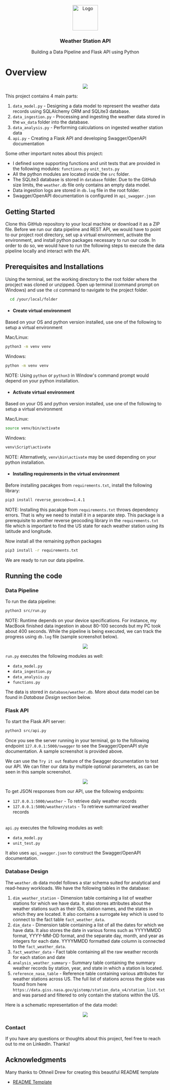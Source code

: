 <!-- PROJECT LOGO -->
<br />
<div align="center">
  <a>
    <img src="images/icon.png" alt="Logo" width="80" height="80">
  </a>

  <h3 align="center">Weather Station API</h3>

  <p align="center">
    Building a Data Pipeline and Flask API using Python
  </p>
</div>

# Overview

<p align="center">
    <img src="images/api_swagger.png">
</p>

This project contains 4 main parts:
1. `data_model.py` - Designing a data model to represent the weather data records using SQLAlchemy ORM and SQLite3 database.
2. `data_ingestion.py` - Processing and ingesting the weather data stored in the `wx_data` folder into the database.
3. `data_analysis.py` - Performing calculations on ingested weather station data
4. `api.py` - Creating a Flask API and developing Swagger/OpenAPI documentation

Some other important notes about this project:
* I defined some supporting functions and unit tests that are provided in the following modules:
`functions.py` `unit_tests.py`
* All the python modules are located inside the `src` folder.
* The SQLite3 database is stored in `database` folder. Due to the GitHub size limits, the `weather.db` file only contains an empty data model.
* Data ingestion logs are stored in `db.log` file in the root folder.
* Swagger/OpenAPI documentation is configured in `api_swagger.json`

## Getting Started

Clone this GitHub repository to your local machine or download it as a ZIP file. Before we run our data pipeline and REST API, we would have to point to our project root directory, set up a virtual environment, activate the environment, and install python packages necessary to run our code. In order to do so, we would have to run the following steps to execute the data pipeline locally and interact with the API.

## Prerequisites and Installations 

Using the terminal, set the working directory to the root folder where the procject was cloned or unzipped. Open up terminal (command prompt on Windows) and use the `cd` command to navigate to the project folder.
```sh
  cd /your/local/folder
```
* #### Create virtual environment

Based on your OS and python version installed, use one of the following to setup a virtual environment
 
Mac/Linux:
```sh
python3 -m venv venv
```
Windows:
```sh
python -m venv venv
```
NOTE: Using `python` or `python3` in Window's command prompt would depend on your python installation.

* #### Activate virtual environment

Based on your OS and python version installed, use one of the following to setup a virtual environment

Mac/Linux: 
```sh
source venv/bin/activate
```
Windows:
```sh
venv\Script\activate
```
NOTE: Alternatively, `venv\bin\activate` may be used depending on your python installation.

* #### Installing requirements in the virtual environment
Before installing pacakges from `requirements.txt`, install the following library:
```sh
pip3 install reverse_geocode==1.4.1
```
NOTE: Installing this pacakge from `requirements.txt` throws dependency errors. That is why we need to install it in a separate step. This package is a prerequisite to another reverse geocoding library in the `requirements.txt` file which is important to find the US state for each weather station using its latitude and longitude.

Now install all the remaining python packages
```sh
pip3 install -r requirements.txt
```
We are ready to run our data pipeline.

## Running the code

### Data Pipeline

To run the data pipeline:
```sh
python3 src/run.py
```
NOTE: Runtime depends on your device specifications. For instance, my MacBook finished data ingestion in about 80-100 seconds but my PC took about 400 seconds. While the pipeline is being executed, we can track the progress using `db.log` file (sample screenshot below).

<p align="center">
    <img src="images/logs.png">
</p>

`run.py` executes the following modules as well:
* `data_model.py`
* `data_ingestion.py`
* `data_analysis.py`
* `functions.py`

The data is stored in `database/weather.db`. More about data model can be found in *Database Design* section below.

### Flask API

To start the Flask API server:
```sh
python3 src/api.py
```

Once you see the server running in your terminal, go to the following endpoint `127.0.0.1:5000/swagger` to see the Swagger/OpenAPI style documentation. A sample screenshot is provided above.

We can use the `Try it out` feature of the Swagger documentation to test our API. We can filter our data by multiple optional parameters, as can be seen in this sample screenshot.

<p align="center">
    <img src="images/api_swagger1.png">
</p>

To get JSON responses from our API, use the following endpoints:
* `127.0.0.1:5000/weather` - To retrieve daily weather records
* `127.0.0.1:5000/weather/stats` - To retrieve summarized weather records

<p align="center">
    <img src="images/api_json.png" height="5">
</p>

`api.py` executes the following modules as well:
* `data_model.py`
* `unit_test.py`

It also uses `api_swagger.json` to construct the Swagger/OpenAPI documentation.

### Database Design

The `weather.db` data model follows a star schema suited for analytical and read-heavy workloads. We have the following tables in the database:
1. `dim_weather_station` -  Dimension table containing a list of weather stations for which we have data. It also stores attributes about the weather stations such as their IDs, station names, and the states in which they are located. It also contains a surrogate key which is used to connect to the fact table `fact_weather_data`.
2. `dim_date` - Dimension table containing a list of all the dates for which we have data. It also stores the date in various forms such as YYYYMMDD format, YYYY-MM-DD format, and the separate day, month, and year as integers for each date. YYYYMMDD formatted date column is connected to the `fact_weather_data`.
3. `fact_weather_data` - Fact table containing all the raw weather records for each station and date
4. `analysis_weather_summary` - Summary table containing the summary weather records by station, year, and state in which a station is located.
5. `reference_nasa_table` - Reference table containing various attributes for weather stations across US. The full list of stations across the globe was found from here `https://data.giss.nasa.gov/gistemp/station_data_v4/station_list.txt` and was parsed and filtered to only contain the stations within the US.

Here is a schematic representation of the data model:

<p align="center">
    <img src="images/data_model.png">
</p>

### Contact

If you have any questions or thoughts about this project, feel free to reach out to me on LinkedIn. Thanks!

<!-- ACKNOWLEDGMENTS -->
## Acknowledgments

Many thanks to Othneil Drew for creating this beautiful README template

* [README Template](https://github.com/othneildrew/Best-README-Template)